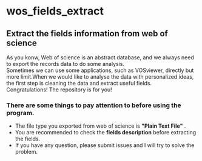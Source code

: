 # wos_fields_extract
## Extract the fields information from  web of science  
As you konw, Web of science is an abstract database, and we always need to export the records data to do some analysis.  
Sometimes we can use some applications, such as VOSviewer, directly but more limit.When we would like to analyse the data with personalized ideas, the first step is cleaning the data and extract useful fields.  
Congratulations! The repository is for you!

### There are some things to pay attention to before using the program.
- The file type you exported from web of science is **"Plain Text File"** .
- You are recommended to check the **fields description** before extracting the fields.
- If you have any question, please submit issues and I will try to solve the problem.
